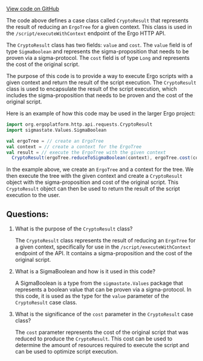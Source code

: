 [View code on GitHub](https://github.com/ergoplatform/ergo/src/main/scala/org/ergoplatform/http/api/requests/CryptoResult.scala)

The code above defines a case class called `CryptoResult` that represents the result of reducing an `ErgoTree` for a given context. This class is used in the `/script/executeWithContext` endpoint of the Ergo HTTP API.

The `CryptoResult` class has two fields: `value` and `cost`. The `value` field is of type `SigmaBoolean` and represents the sigma-proposition that needs to be proven via a sigma-protocol. The `cost` field is of type `Long` and represents the cost of the original script.

The purpose of this code is to provide a way to execute Ergo scripts with a given context and return the result of the script execution. The `CryptoResult` class is used to encapsulate the result of the script execution, which includes the sigma-proposition that needs to be proven and the cost of the original script.

Here is an example of how this code may be used in the larger Ergo project:

```scala
import org.ergoplatform.http.api.requests.CryptoResult
import sigmastate.Values.SigmaBoolean

val ergoTree = // create an ErgoTree
val context = // create a context for the ErgoTree
val result = // execute the ErgoTree with the given context
  CryptoResult(ergoTree.reduceToSigmaBoolean(context), ergoTree.cost(context))
```

In the example above, we create an `ErgoTree` and a context for the tree. We then execute the tree with the given context and create a `CryptoResult` object with the sigma-proposition and cost of the original script. This `CryptoResult` object can then be used to return the result of the script execution to the user.
## Questions: 
 1. What is the purpose of the `CryptoResult` class?
    
    The `CryptoResult` class represents the result of reducing an `ErgoTree` for a given context, specifically for use in the `/script/executeWithContext` endpoint of the API. It contains a sigma-proposition and the cost of the original script.

2. What is a SigmaBoolean and how is it used in this code?
    
    A SigmaBoolean is a type from the `sigmastate.Values` package that represents a boolean value that can be proven via a sigma-protocol. In this code, it is used as the type for the `value` parameter of the `CryptoResult` case class.

3. What is the significance of the `cost` parameter in the `CryptoResult` case class?
    
    The `cost` parameter represents the cost of the original script that was reduced to produce the `CryptoResult`. This cost can be used to determine the amount of resources required to execute the script and can be used to optimize script execution.